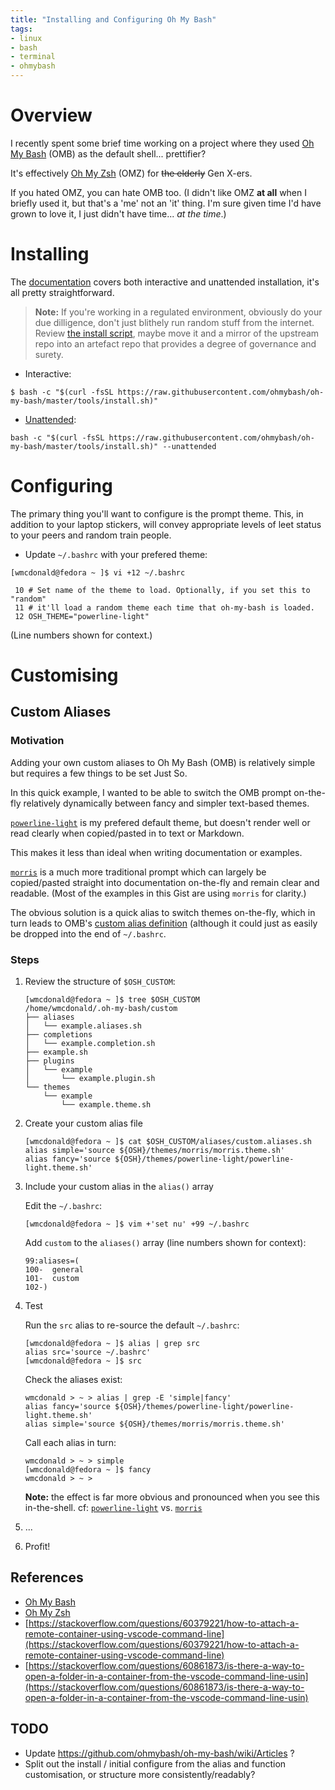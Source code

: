 ```yaml
---
title: "Installing and Configuring Oh My Bash"
tags:
- linux
- bash
- terminal
- ohmybash
---
```


# Overview
I recently spent some brief time working on a project where they used [Oh My Bash](https://ohmybash.nntoan.com/) (OMB) as the default shell... prettifier?

It's effectively [Oh My Zsh](https://ohmyz.sh/) (OMZ) for ~~the elderly~~ Gen X-ers.

If you hated OMZ, you can hate OMB too. (I didn't like OMZ **at all** when I briefly used it, but that's a 'me' not an 'it' thing. I'm sure given time I'd have grown to love it, I just didn't have time... _at the time_.)

# Installing

The [documentation](https://github.com/ohmybash/oh-my-bash?tab=readme-ov-file#basic-installation) covers both interactive and unattended installation, it's all pretty straightforward.

> **Note:** If you're working in a regulated environment, obviously do your due dilligence, don't just blithely run random stuff from the internet. Review [the install script](https://github.com/ohmybash/oh-my-bash/blob/master/tools/install.sh), maybe move it and a mirror of the upstream repo into an artefact repo that provides a degree of governance and surety.

- Interactive:
```
$ bash -c "$(curl -fsSL https://raw.githubusercontent.com/ohmybash/oh-my-bash/master/tools/install.sh)"
```

- [Unattended](https://github.com/ohmybash/oh-my-bash?tab=readme-ov-file#unattended-install):
```
bash -c "$(curl -fsSL https://raw.githubusercontent.com/ohmybash/oh-my-bash/master/tools/install.sh)" --unattended
```

# Configuring

The primary thing you'll want to configure is the prompt theme. This, in addition to your laptop stickers, will convey appropriate levels of leet status to your peers and random train people.

- Update `~/.bashrc` with your prefered theme:

```
[wmcdonald@fedora ~ ]$ vi +12 ~/.bashrc
```

```
 10 # Set name of the theme to load. Optionally, if you set this to "random"
 11 # it'll load a random theme each time that oh-my-bash is loaded.
 12 OSH_THEME="powerline-light"
```

(Line numbers shown for context.)

# Customising
## Custom Aliases

### Motivation
Adding your own custom aliases to Oh My Bash (OMB) is relatively simple but requires a few things to be set Just So.

In this quick example, I wanted to be able to switch the OMB prompt on-the-fly relatively dynamically between fancy and simpler text-based themes.

[`powerline-light`](https://github.com/ohmybash/oh-my-bash/wiki/Themes#powerline-light) is my prefered default theme, but doesn't render well or read clearly when copied/pasted in to text or Markdown.

This makes it less than ideal when writing documentation or examples.

[`morris`](https://github.com/ohmybash/oh-my-bash/wiki/Themes#morris) is a much more traditional prompt which can largely be copied/pasted straight into documentation on-the-fly and remain clear and readable. (Most of the examples in this Gist are using `morris` for clarity.)

The obvious solution is a quick alias to switch themes on-the-fly, which in turn leads to OMB's [custom alias definition](https://github.com/ohmybash/oh-my-bash/blob/5ce9fadcde08c5751c6da008ae3a1d4053516caf/templates/bashrc.osh-template#L137-L140) (although it could just as easily be dropped into the end of `~/.bashrc`.

### Steps

1. Review the structure of `$OSH_CUSTOM`:
    ```
    [wmcdonald@fedora ~ ]$ tree $OSH_CUSTOM
    /home/wmcdonald/.oh-my-bash/custom
    ├── aliases
    │   └── example.aliases.sh
    ├── completions
    │   └── example.completion.sh
    ├── example.sh
    ├── plugins
    │   └── example
    │       └── example.plugin.sh
    └── themes
        └── example
            └── example.theme.sh
    ```

2. Create your custom alias file
    ```
    [wmcdonald@fedora ~ ]$ cat $OSH_CUSTOM/aliases/custom.aliases.sh
    alias simple='source ${OSH}/themes/morris/morris.theme.sh'
    alias fancy='source ${OSH}/themes/powerline-light/powerline-light.theme.sh'
    ```

3. Include your custom alias in the `alias()` array

    Edit the `~/.bashrc`:
    ```
    [wmcdonald@fedora ~ ]$ vim +'set nu' +99 ~/.bashrc
    ```

    Add `custom` to the `aliases()` array (line numbers shown for context):
    ```
    99:aliases=(
    100-  general
    101-  custom
    102-)
    ```

4. Test

    Run the `src` alias to re-source the default `~/.bashrc`:
    ```
    [wmcdonald@fedora ~ ]$ alias | grep src
    alias src='source ~/.bashrc'
    [wmcdonald@fedora ~ ]$ src
    ```

    Check the aliases exist:
    ```
    wmcdonald > ~ > alias | grep -E 'simple|fancy'
    alias fancy='source ${OSH}/themes/powerline-light/powerline-light.theme.sh'
    alias simple='source ${OSH}/themes/morris/morris.theme.sh'
    ```

    Call each alias in turn:
    ```
    wmcdonald > ~ > simple
    [wmcdonald@fedora ~ ]$ fancy
    wmcdonald > ~ >
    ```

    **Note:** the effect is far more obvious and pronounced when you see this in-the-shell. cf: [`powerline-light`](https://github.com/ohmybash/oh-my-bash/wiki/Themes#powerline-light) vs. [`morris`](https://github.com/ohmybash/oh-my-bash/wiki/Themes#morris)

5. ...

6. Profit!


## References
- [Oh My Bash](https://ohmybash.nntoan.com/)
- [Oh My Zsh](https://ohmyz.sh/)
- [https://stackoverflow.com/questions/60379221/how-to-attach-a-remote-container-using-vscode-command-line](https://stackoverflow.com/questions/60379221/how-to-attach-a-remote-container-using-vscode-command-line)
- [https://stackoverflow.com/questions/60861873/is-there-a-way-to-open-a-folder-in-a-container-from-the-vscode-command-line-usin](https://stackoverflow.com/questions/60861873/is-there-a-way-to-open-a-folder-in-a-container-from-the-vscode-command-line-usin)


## TODO
- Update https://github.com/ohmybash/oh-my-bash/wiki/Articles ?
- Split out the install / initial configure from the alias and function customisation, or structure more consistently/readably? 
